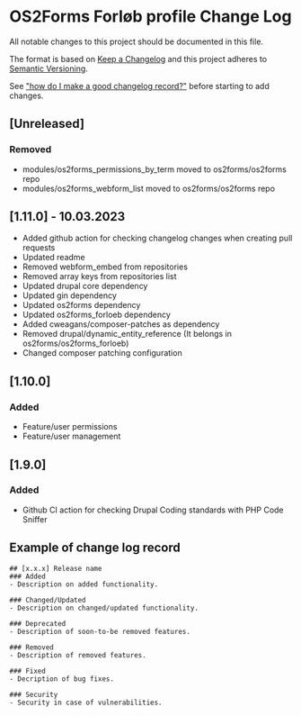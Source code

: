 # OS2Forms Forløb profile Change Log
All notable changes to this project should be documented in this file.

The format is based on [Keep a Changelog](http://keepachangelog.com/)
and this project adheres to [Semantic Versioning](http://semver.org/).

See ["how do I make a good changelog record?"](https://keepachangelog.com/en/1.0.0/#how) 
before starting to add changes.

## [Unreleased]

### Removed
 - modules/os2forms_permissions_by_term moved to os2forms/os2forms repo
 - modules/os2forms_webform_list moved to os2forms/os2forms repo

## [1.11.0] - 10.03.2023
- Added github action for checking changelog changes when creating pull requests
- Updated readme
- Removed webform_embed from repositories
- Removed array keys from repositories list
- Updated drupal core dependency
- Updated gin dependency
- Updated os2forms dependency
- Updated os2forms_forloeb dependency
- Added cweagans/composer-patches as dependency
- Removed drupal/dynamic_entity_reference (It belongs in os2forms/os2forms_forloeb)
- Changed composer patching configuration

## [1.10.0]

### Added 
 - Feature/user permissions
 - Feature/user management

## [1.9.0]

### Added
- Github CI action for checking Drupal Coding standards with PHP Code Sniffer


## Example of change log record
```
## [x.x.x] Release name
### Added
- Description on added functionality.

### Changed/Updated
- Description on changed/updated functionality.

### Deprecated
- Description of soon-to-be removed features.

### Removed
- Description of removed features.

### Fixed
- Decription of bug fixes.

### Security
- Security in case of vulnerabilities.

```
